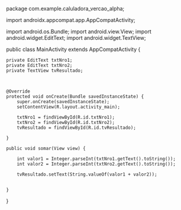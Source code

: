 package com.example.caluladora_vercao_alpha;

import androidx.appcompat.app.AppCompatActivity;

import android.os.Bundle;
import android.view.View;
import android.widget.EditText;
import android.widget.TextView;

public class MainActivity extends AppCompatActivity {

    private EditText txtNro1;
    private EditText txtNro2;
    private TextView tvResultado;



    @Override
    protected void onCreate(Bundle savedInstanceState) {
        super.onCreate(savedInstanceState);
        setContentView(R.layout.activity_main);

        txtNro1 = findViewById(R.id.txtNro1);
        txtNro2 = findViewById(R.id.txtNro2);
        tvResultado = findViewById(R.id.tvResultado);

    }

    public void somar(View view) {

        int valor1 = Integer.parseInt(txtNro1.getText().toString());
        int valor2 = Integer.parseInt(txtNro2.getText().toString());

        tvResultado.setText(String.valueOf(valor1 + valor2));


    }

}
